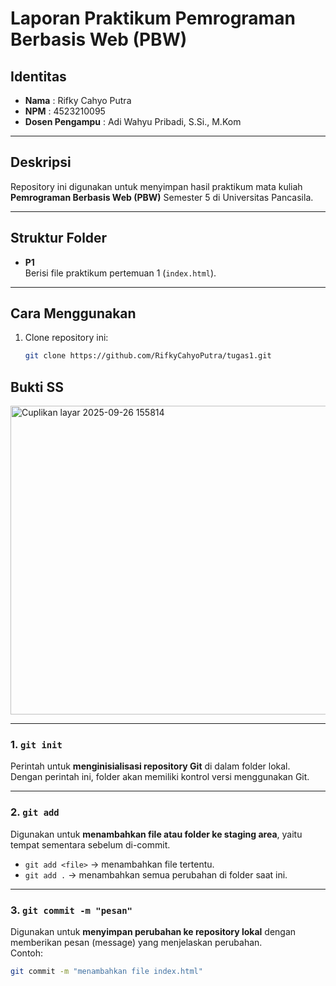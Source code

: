 # Laporan Praktikum Pemrograman Berbasis Web (PBW)

## Identitas
- **Nama** : Rifky Cahyo Putra
- **NPM**  : 4523210095
- **Dosen Pengampu** : 	Adi Wahyu Pribadi, S.Si., M.Kom

---

## Deskripsi
Repository ini digunakan untuk menyimpan hasil praktikum mata kuliah **Pemrograman Berbasis Web (PBW)** Semester 5 di Universitas Pancasila.

---

## Struktur Folder
- **P1**  
  Berisi file praktikum pertemuan 1 (`index.html`).

---

## Cara Menggunakan
1. Clone repository ini:
   ```bash
   git clone https://github.com/RifkyCahyoPutra/tugas1.git

## Bukti SS
<img width="1061" height="494" alt="Cuplikan layar 2025-09-26 155814" src="https://github.com/user-attachments/assets/b2960730-9c46-4c05-9315-515fe6c7c0d4" />

---
### 1. `git init`
Perintah untuk **menginisialisasi repository Git** di dalam folder lokal.  
Dengan perintah ini, folder akan memiliki kontrol versi menggunakan Git.  

---

### 2. `git add`
Digunakan untuk **menambahkan file atau folder ke staging area**, yaitu tempat sementara sebelum di-commit.  
- `git add <file>` → menambahkan file tertentu.  
- `git add .` → menambahkan semua perubahan di folder saat ini.  

---

### 3. `git commit -m "pesan"`
Digunakan untuk **menyimpan perubahan ke repository lokal** dengan memberikan pesan (message) yang menjelaskan perubahan.  
Contoh:
```bash
git commit -m "menambahkan file index.html"
